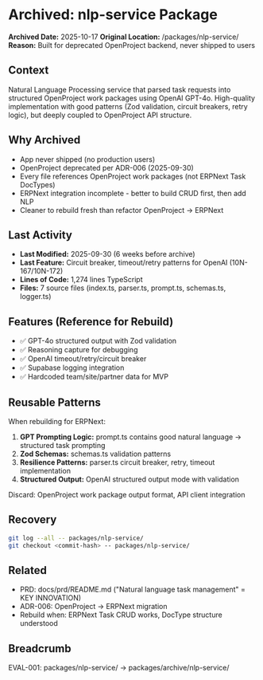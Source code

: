 # Archived: nlp-service Package

**Archived Date:** 2025-10-17
**Original Location:** /packages/nlp-service/
**Reason:** Built for deprecated OpenProject backend, never shipped to users

## Context

Natural Language Processing service that parsed task requests into structured
OpenProject work packages using OpenAI GPT-4o. High-quality implementation with
good patterns (Zod validation, circuit breakers, retry logic), but deeply coupled
to OpenProject API structure.

## Why Archived

- App never shipped (no production users)
- OpenProject deprecated per ADR-006 (2025-09-30)
- Every file references OpenProject work packages (not ERPNext Task DocTypes)
- ERPNext integration incomplete - better to build CRUD first, then add NLP
- Cleaner to rebuild fresh than refactor OpenProject → ERPNext

## Last Activity

- **Last Modified:** 2025-09-30 (6 weeks before archive)
- **Last Feature:** Circuit breaker, timeout/retry patterns for OpenAI (10N-167/10N-172)
- **Lines of Code:** 1,274 lines TypeScript
- **Files:** 7 source files (index.ts, parser.ts, prompt.ts, schemas.ts, logger.ts)

## Features (Reference for Rebuild)

- ✅ GPT-4o structured output with Zod validation
- ✅ Reasoning capture for debugging
- ✅ OpenAI timeout/retry/circuit breaker
- ✅ Supabase logging integration
- ✅ Hardcoded team/site/partner data for MVP

## Reusable Patterns

When rebuilding for ERPNext:

1. **GPT Prompting Logic:** prompt.ts contains good natural language → structured task prompting
2. **Zod Schemas:** schemas.ts validation patterns
3. **Resilience Patterns:** parser.ts circuit breaker, retry, timeout implementation
4. **Structured Output:** OpenAI structured output mode with validation

Discard: OpenProject work package output format, API client integration

## Recovery

```bash
git log --all -- packages/nlp-service/
git checkout <commit-hash> -- packages/nlp-service/
```

## Related

- PRD: docs/prd/README.md ("Natural language task management" = KEY INNOVATION)
- ADR-006: OpenProject → ERPNext migration
- Rebuild when: ERPNext Task CRUD works, DocType structure understood

## Breadcrumb

EVAL-001: packages/nlp-service/ → packages/archive/nlp-service/
